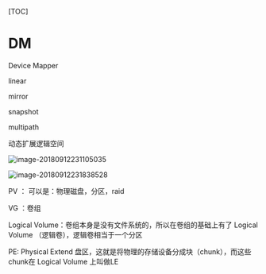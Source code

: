 [TOC]



# DM

Device Mapper 

linear

mirror

snapshot

multipath

动态扩展逻辑空间





![image-20180912231105035](/Users/chenyansong/Documents/note/images/linux/filesystem/lvm.png)



![image-20180912231838528](/Users/chenyansong/Documents/note/images/linux/filesystem/lvm2.png)



PV ： 可以是：物理磁盘，分区，raid

VG ：卷组

Logical Volume：卷组本身是没有文件系统的，所以在卷组的基础上有了 Logical Volume （逻辑卷），逻辑卷相当于一个分区



PE: Physical Extend 盘区，这就是将物理的存储设备分成块（chunk），而这些chunk在 Logical Volume 上叫做LE

